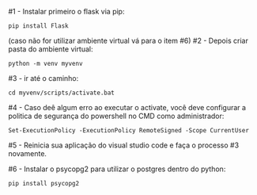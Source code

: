 #1 - Instalar primeiro o flask via pip:

	pip install Flask
(caso não for utilizar ambiente virtual vá para o item #6)
#2 - Depois criar pasta do ambiente virtual:

	python -m venv myvenv

#3 - ir até o caminho:

	cd myvenv/scripts/activate.bat

#4 - Caso deê algum erro ao executar o activate, você deve configurar a politica de segurança do powershell no CMD como administrador:

	Set-ExecutionPolicy -ExecutionPolicy RemoteSigned -Scope CurrentUser

#5 - Reinicia sua aplicação do visual studio code e faça o processo #3 novamente.



#6 - Instalar o psycopg2 para utilizar o postgres dentro do python:

	pip install psycopg2
